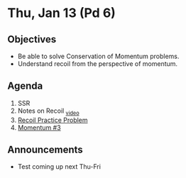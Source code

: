 Thu, Jan 13 (Pd 6)
=================== 
  
Objectives  
------------  
- Be able to solve Conservation of Momentum problems.
- Understand recoil from the perspective of momentum.
  
Agenda    
---------    

1. SSR
2. Notes on Recoil <sub>[video](https://avon.schoology.com/course/5138386979/materials/gp/5527007782)</sub>
3. [Recoil Practice Problem](https://avon.schoology.com/page/5553837203)
4. [Momentum #3]()

Announcements 
 -------------  
- Test coming up next Thu-Fri



[ptop]: https://avoncsc-my.sharepoint.com/:x:/g/personal/zjrohrbach_avon-schools_org/ERhuKfM6FuZAu7ceF1RrcTMBOxKzjRD5kdb5vncOwACRwg?e=W4jjF8
[pasmt]: https://avon.schoology.com/course/5138386979/materials/gp/5526865983
[pvid]: https://avon.schoology.com/course/5138386979/materials/gp/5526830072

[egg]: https://avon.schoology.com/assignment/5535693825/
<!--stackedit_data:
eyJoaXN0b3J5IjpbLTEwMzQ0NzUxNzAsLTE4MDYyMTA3NTYsLT
E0Nzg0ODg2NzQsLTE1MDY3NTQwOTMsMTM0NzA3NTIzNiwtMjAz
MDM5MDgxNiwtMTk1NjUwNzUwNywxOTM2NTA3MzE1LDIwOTIxOD
U4OTEsNjk1MzczMDIyLDE5ODQ4NjE5NDYsMTc0NjQ3ODQ5NCw5
MDg4MTQyMSwtNTgxODA5MTY1LDIwNzgwMTcyNTQsLTExNDk5MD
QzMDgsLTk1OTcxNjM2NCwtMTc1NTk3OTk5MSwtMTYwNzMxNzE2
NywtMTg2MzE3Mjk3OV19
-->